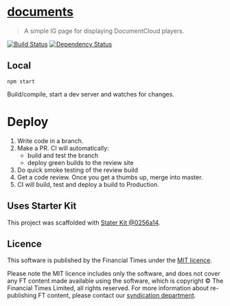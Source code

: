 # [documents](https://ig.ft.com/sites/documents/philip-hammond)

> A simple IG page for displaying DocumentCloud players.

[![Build Status][circle-image]][circle-url] [![Dependency Status][devdeps-image]][devdeps-url]

## Local

```
npm start
```

Build/compile, start a dev server and watches for changes.

# Deploy

1. Write code in a branch.
2. Make a PR. CI will automatically:
    * build and test the branch
    * deploy green builds to the review site
3. Do quick smoke testing of the review build
4. Get a code review. Once you get a thumbs up, merge into master.
5. CI will build, test and deploy a build to Production.


## Uses Starter Kit

This project was scaffolded with [Stater Kit @0256a14](https://github.com/ft-interactive/starter-kit/tree/0256a14).

## Licence
This software is published by the Financial Times under the [MIT licence](http://opensource.org/licenses/MIT).

Please note the MIT licence includes only the software, and does not cover any FT content made available using the software, which is copyright &copy; The Financial Times Limited, all rights reserved. For more information about re-publishing FT content, please contact our [syndication department](http://syndication.ft.com/).

<!-- badge URLs -->
[circle-url]: https://circleci.com/gh/ft-interactive/documents
[circle-image]: https://circleci.com/gh/ft-interactive/documents/tree/master.svg?style=shield

[devdeps-url]: https://david-dm.org/ft-interactive/documents#info=devDependencies
[devdeps-image]: https://img.shields.io/david/dev/ft-interactive/documents.svg?style=flat-square
